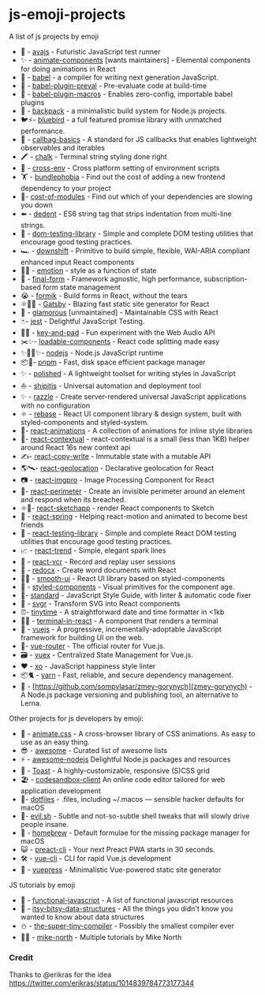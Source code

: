 # js-emoji-projects
A list of js projects by emoji

- 🚀 - [avajs](https://github.com/avajs/ava) - Futuristic JavaScript test runner
- ✨ - [animate-components](https://github.com/nitin42/animate-components) [wants maintainers] - Elemental components for doing animations in React
- 🐠 - [babel](https://github.com/babel/babel) - a compiler for writing next generation JavaScript. 
- 🐣 - [babel-plugin-preval](https://github.com/kentcdodds/babel-plugin-preval) - Pre-evaluate code at build-time
- 🎣 - [babel-plugin-macros](https://github.com/kentcdodds/babel-plugin-macros) - Enables zero-config, importable babel plugins
- 🎒 - [backpack](https://github.com/jaredpalmer/backpack) - a minimalistic build system for Node.js projects.
- 🐦⚡️- [bluebird](https://github.com/petkaantonov/bluebird) - a full featured promise library with unmatched performance.
- 👜 - [callbag-basics](https://github.com/staltz/callbag-basics) - A standard for JS callbacks that enables lightweight observables and iterables
- 🖍 - [chalk](https://github.com/chalk/chalk) - Terminal string styling done right
- 🔀 - [cross-env](https://github.com/kentcdodds/cross-env) - Cross platform setting of environment scripts
- 🏋️ - [bundlephobia](https://github.com/pastelsky/bundlephobia) - Find out the cost of adding a new frontend dependency to your project 
- 🐢- [cost-of-modules](https://github.com/siddharthkp/cost-of-modules) - Find out which of your dependencies are slowing you down 
- ⬅️ - [dedent](https://github.com/dmnd/dedent) - ES6 string tag that strips indentation from multi-line strings.
- 🐙 - [dom-testing-library](https://github.com/kentcdodds/dom-testing-library) - Simple and complete DOM testing utilities that encourage good testing practices. 
- 🏎️ - [downshift](https://github.com/paypal/downshift) - Primitive to build simple, flexible, WAI-ARIA compliant enhanced input React components
- 👩‍🎤 - [emotion](https://github.com/emotion-js/emotion) - style as a function of state 
- 🏁 - [final-form](https://github.com/final-form/final-form) - Framework agnostic, high performance, subscription-based form state management
- 😭 - [formik](https://github.com/jaredpalmer/formik) - Build forms in React, without the tears 
- ⚛️📄🚀 - [Gatsby](https://github.com/gatsbyjs/gatsby) - Blazing fast static site generator for React
- 💄 - [glamorous](https://github.com/paypal/glamorous) [unmaintained] - Maintainable CSS with React
- 🃏- [jest](https://github.com/facebook/jest) - Delightful JavaScript Testing.
- 🎹🎶 - [key-and-pad](https://github.com/joshwcomeau/key-and-pad) - Fun experiment with the Web Audio API 
- ✂️✨- [loadable-components](https://github.com/smooth-code/loadable-components) - React code splitting made easy
- ✨🐢🚀✨- [nodejs](https://github.com/nodejs/node) - Node.js JavaScript runtime
- 📦🚀- [pnpm](https://github.com/pnpm/pnpm) - Fast, disk space efficient package manager
- ✨ - [polished](https://github.com/styled-components/polished) - A lightweight toolset for writing styles in JavaScript
- ⛵️ - [shipitjs](https://github.com/shipitjs/shipit) - Universal automation and deployment tool
- ✨ - [razzle](https://github.com/jaredpalmer/razzle) - Create server-rendered universal JavaScript applications with no configuration
- ⚛️ - [rebase](https://github.com/jxnblk/rebass) - React UI component library & design system, built with styled-components and styled-system.
- 🎊- [react-animations](https://github.com/FormidableLabs/react-animations) - A collection of animations for inline style libraries
- 🚀- [react-contextual](https://github.com/drcmda/react-contextual) - react-contextual is a small (less than 1KB) helper around React 16s new context api
- ✍️- [react-copy-write](https://github.com/aweary/react-copy-write) - Immutable state with a mutable API
- 🌎🛰- [react-geolocation](https://github.com/tkh44/react-geolocation) - Declarative geolocation for React
- 📷 - [react-imgpro](https://github.com/nitin42/react-imgpro) -  Image Processing Component for React
- 🚧- [react-perimeter](https://github.com/aweary/react-perimeter) - Create an invisible perimeter around an element and respond when its breached.
- ⚛️💎- [react-sketchapp](https://github.com/airbnb/react-sketchapp) - render React components to Sketch
- 🙌 - [react-spring](https://github.com/drcmda/react-spring) - Helping react-motion and animated to become best friends
- 🐐 - [react-testing-library](https://github.com/kentcdodds/react-testing-library) - Simple and complete React DOM testing utilities that encourage good testing practices.
- 📈 - [react-trend](https://github.com/unsplash/react-trend) - Simple, elegant spark lines
- 📼 - [react-vcr](https://github.com/joshwcomeau/redux-vcr) - Record and replay user sessions
- 📄 - [redocx](https://github.com/nitin42/redocx) - Create word documents with React
- 💅🍭 - [smooth-ui](https://github.com/smooth-code/smooth-ui) - React UI library based on styled-components 
- 💅 - [styled-components](http://styled-components.com/) - Visual primitives for the component age.
- 🌟- [standard](https://github.com/standard/standard) - JavaScript Style Guide, with linter & automatic code fixer
- 🦁 - [svgr](https://github.com/smooth-code/svgr) - Transform SVG into React components 
- ⏰- [tinytime](https://github.com/aweary/tinytime) - A straightforward date and time formatter in <1kb
- 👨‍💻 - [terminal-in-react](https://github.com/nitin42/terminal-in-react) - A component that renders a terminal
- 🖖 - [vuejs](https://github.com/vuejs/vue) - A progressive, incrementally-adoptable JavaScript framework for building UI on the web.
- 🚦- [vue-router](https://github.com/vuejs/vue-router) - The official router for Vue.js.
- 🗃️ - [vuex](https://github.com/vuejs/vuex) - Centralized State Management for Vue.js.
- ❤️ - [xo](https://github.com/xojs/xo) - JavaScript happiness style linter
- 📦🐈 - [yarn](https://github.com/yarnpkg/yarn) - Fast, reliable, and secure dependency management. 
- 🐲 - [https://github.com/sompylasar/zmey-gorynych](zmey-gorynych) - A Node.js package versioning and publishing tool, an alternative to Lerna.

Other projects for js developers by emoji: 
- 🍿 - [animate.css](https://github.com/daneden/animate.css) - A cross-browser library of CSS animations. As easy to use as an easy thing.
- 😎 - [awesome](https://github.com/sindresorhus/awesome) - Curated list of awesome lists
- ⚡️ - [awesome-nodejs](https://github.com/sindresorhus/awesome-nodejs) Delightful Node.js packages and resources
- 🍞 - [Toast](https://github.com/daneden/Toast) - A highly-customizable, responsive (S)CSS grid
- 🏖️ - [codesandbox-client](https://github.com/CompuIves/codesandbox-client) An online code editor tailored for web application development 
- 🔧- [dotfiles](https://github.com/mathiasbynens/dotfiles) -  .files, including ~/.macos — sensible hacker defaults for macOS
- 🙊- [evil.sh](https://github.com/mathiasbynens/evil.sh) -  Subtle and not-so-subtle shell tweaks that will slowly drive people insane.
- 🍻 - [homebrew](https://github.com/Homebrew/homebrew-core) - Default formulae for the missing package manager for macOS
- 😺 - [preact-cli](https://github.com/developit/preact-cli) - Your next Preact PWA starts in 30 seconds.
- 🛠️ - [vue-cli](https://github.com/vuejs/vue-cli) - CLI for rapid Vue.js development
- 📝 - [vuepress](https://github.com/vuejs/vuepress) - Minimalistic Vue-powered static site generator

JS tutorials by emoji
- 🎉 - [functional-javascript](https://github.com/jkup/functional-javascript) - A list of functional javascript resources
- 🏰 - [itsy-bitsy-data-structures](https://github.com/jamiebuilds/itsy-bitsy-data-structures) - All the things you didn't know you wanted to know about data structures
- ⛄️ - [the-super-tiny-compiler](https://github.com/jamiebuilds/the-super-tiny-compiler) - Possibly the smallest compiler ever
- 👨‍🏫 - [mike-north](https://github.com/mike-north) - Multiple tutorials by Mike North


### Credit
Thanks to @erikras for the idea https://twitter.com/erikras/status/1014839784773177344
